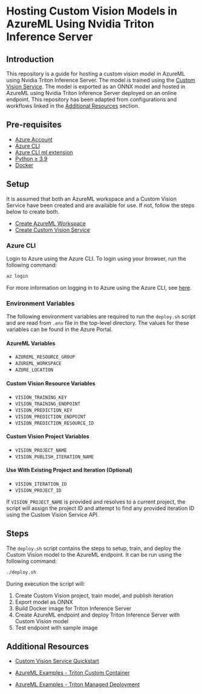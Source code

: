 # Hosting Custom Vision Models in AzureML Using Nvidia Triton Inference Server

## Introduction
This repository is a guide for hosting a custom vision model in AzureML using Nvidia Triton Inference Server. The model is trained using the [Custom Vision Service](https://www.customvision.ai/). The model is exported as an ONNX model and hosted in AzureML using Nvidia Triton Inference Server deployed on an online endpoint. This repository has been adapted from configurations and workflows linked in the [Additional Resources](#additional-resources) section.

## Pre-requisites

- [Azure Account](https://azure.microsoft.com/en-us/free/)
- [Azure CLI](https://docs.microsoft.com/en-us/cli/azure/install-azure-cli?view=azure-cli-latest)
- [Azure CLI ml extension](https://docs.microsoft.com/en-us/azure/machine-learning/reference-azure-machine-learning-cli)
- [Python $\geq$ 3.9](https://www.python.org/downloads/)
- [Docker](https://docs.docker.com/get-docker/)

## Setup

It is assumed that both an AzureML workspace and a Custom Vision Service have been created and are available for use. If not, follow the steps below to create both.

- [Create AzureML Workspace](https://learn.microsoft.com/en-us/azure/machine-learning/quickstart-create-resources?view=azureml-api-2)
- [Create Custom Vision Service](https://learn.microsoft.com/en-us/azure/machine-learning/quickstart-create-resources?view=azureml-api-2)

### Azure CLI

Login to Azure using the Azure CLI. To login using your browser, run the following command:

```bash
az login
```

For more information on logging in to Azure using the Azure CLI, see [here](https://docs.microsoft.com/en-us/cli/azure/authenticate-azure-cli?view=azure-cli-latest).

### Environment Variables

The following environment variables are required to run the `deploy.sh` script and are read from `.env` file in the top-level directory. The values for these variables can be found in the Azure Portal.

#### AzureML Variables
- `AZUREML_RESOURCE_GROUP`
- `AZUREML_WORKSPACE`
- `AZURE_LOCATION`

#### Custom Vision Resource Variables
- `VISION_TRAINING_KEY`
- `VISION_TRAINING_ENDPOINT`
- `VISION_PREDICTION_KEY`
- `VISION_PREDICTION_ENDPOINT`
- `VISION_PREDICTION_RESOURCE_ID`

#### Custom Vision Project Variables
- `VISION_PROJECT_NAME`
- `VISION_PUBLISH_ITERATION_NAME`

#### Use With Existing Project and Iteration (Optional)
- `VISION_ITERATION_ID`
- `VISION_PROJECT_ID`

If `VISION_PROJECT_NAME` is provided and resolves to a current project, the script will assign the project ID and attempt to find any provided iteration ID using the Custom Vision Service API.

## Steps

The `deploy.sh` script contains the steps to setup, train, and deploy the Custom Vision model to the AzureML endpoint. It can be run using the following command:

```bash
./deploy.sh
```

During execution the script will:

1. Create Custom Vision project, train model, and publish iteration
2. Export model as ONNX
3. Build Docker image for Triton Inference Server
4. Create AzureML endpoint and deploy Triton Inference Server with Custom Vision model
5. Test endpoint with sample image

## Additional Resources
- [Custom Vision Service Quickstart](https://learn.microsoft.com/en-us/azure/ai-services/custom-vision-service/quickstarts/object-detection?tabs=linux%2Cvisual-studio&pivots=programming-language-python)

- [AzureML Examples - Triton Custom Container](https://github.com/Azure/azureml-examples/tree/main/cli/endpoints/online/custom-container/triton/single-model)

- [AzureML Examples - Triton Managed Deployment](https://github.com/Azure/azureml-examples/tree/main/cli/endpoints/online/triton/single-model)